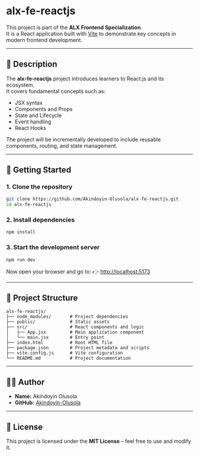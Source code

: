 
# alx-fe-reactjs

This project is part of the **ALX Frontend Specialization**.  
It is a React application built with [Vite](https://vitejs.dev/) to demonstrate key concepts in modern frontend development.

---

## 📌 Description

The **alx-fe-reactjs** project introduces learners to React.js and its ecosystem.  
It covers fundamental concepts such as:

- JSX syntax  
- Components and Props  
- State and Lifecycle  
- Event handling  
- React Hooks  

The project will be incrementally developed to include reusable components, routing, and state management.

---

## 🚀 Getting Started

### 1. Clone the repository
```bash
git clone https://github.com/Akindoyin-Olusola/alx-fe-reactjs.git
cd alx-fe-reactjs
````

### 2. Install dependencies

```bash
npm install
```

### 3. Start the development server

```bash
npm run dev
```

Now open your browser and go to:
👉 [http://localhost:5173](http://localhost:5173)

---

## 📂 Project Structure

```
alx-fe-reactjs/
├── node_modules/       # Project dependencies
├── public/             # Static assets
├── src/                # React components and logic
│   ├── App.jsx         # Main application component
│   └── main.jsx        # Entry point
├── index.html          # Root HTML file
├── package.json        # Project metadata and scripts
├── vite.config.js      # Vite configuration
└── README.md           # Project documentation
```

---

## 👩‍💻 Author

* **Name:** Akindoyin Olusola
* **GitHub:** [Akindoyin-Olusola](https://github.com/Akindoyin-Olusola)

---

## 📝 License

This project is licensed under the **MIT License** – feel free to use and modify it.

